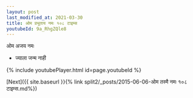 ```yaml
---
layout: post
last_modified_at: 2021-03-30
title: ओम प्रभूताय नमः १०८ टाइम्स
youtubeId: 9a_RhgZQle8
---
```

 
 
 ओम अजय नमः  
 
 -  ज्याला जन्म नाही 
 
  
 
  
 
 
 
 
 
 


{% include youtubePlayer.html id=page.youtubeId %}
 
[Next]({{ site.baseurl }}{% link  split2/_posts/2015-06-06-ओम तस्मै नमः १०८ टाइम्स.md%})
 
